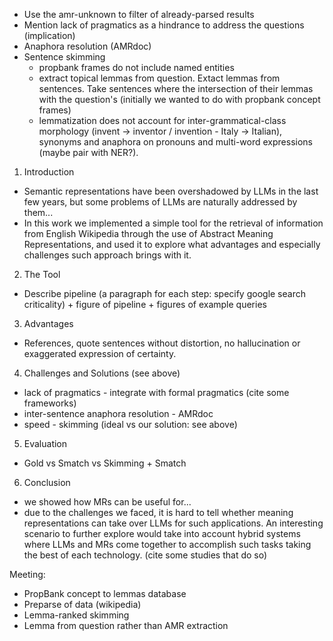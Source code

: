- Use the amr-unknown to filter of already-parsed results
- Mention lack of pragmatics as a hindrance to address the questions (implication)
- Anaphora resolution (AMRdoc)
- Sentence skimming
  - propbank frames do not include named entities
  - extract topical lemmas from question. Extact lemmas from sentences. Take sentences where the intersection of their lemmas with the question's (initially we wanted to do with propbank concept frames)
  - lemmatization does not account for inter-grammatical-class morphology (invent -> inventor / invention - Italy -> Italian), synonyms and anaphora on pronouns and multi-word expressions (maybe pair with NER?).


1. Introduction
  - Semantic representations have been overshadowed by LLMs in the last few years, but some problems of LLMs are naturally addressed by them...
  - In this work we implemented a simple tool for the retrieval of information from English Wikipedia through the use of Abstract Meaning Representations, and used it to explore what advantages and especially challenges such approach brings with it.
2. The Tool
  - Describe pipeline (a paragraph for each step: specify google search criticality) + figure of pipeline + figures of example queries 
3. Advantages
  - References, quote sentences without distortion, no hallucination or exaggerated expression of certainty.
4. Challenges and Solutions (see above) 
  - lack of pragmatics - integrate with formal pragmatics (cite some frameworks)
  - inter-sentence anaphora resolution - AMRdoc
  - speed - skimming (ideal vs our solution: see above)
5. Evaluation
  - Gold vs Smatch vs Skimming + Smatch
6. Conclusion
  - we showed how MRs can be useful for...
  - due to the challenges we faced, it is hard to tell whether meaning representations can take over LLMs for such applications. An interesting scenario to further explore would take into account hybrid systems where LLMs and MRs come together to accomplish such tasks taking the best of each technology. (cite some studies that do so)


Meeting: 
- PropBank concept to lemmas database
- Preparse of data (wikipedia)
- Lemma-ranked skimming
- Lemma from question rather than AMR extraction
